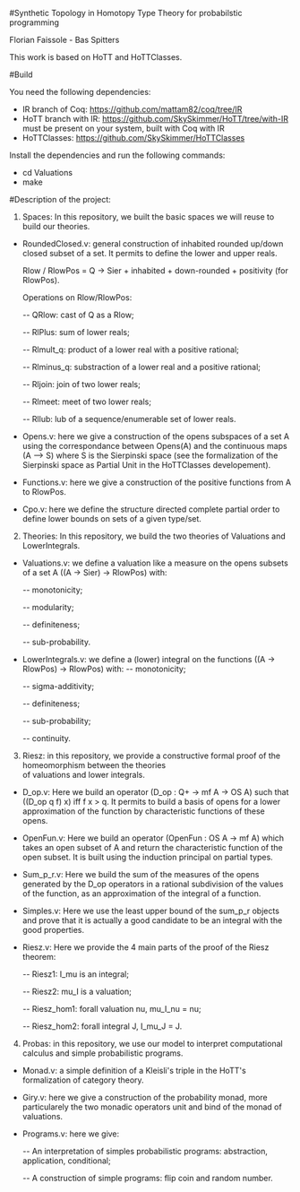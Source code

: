 #Synthetic Topology in Homotopy Type Theory for probabilstic programming

Florian Faissole - Bas Spitters 

This work is based on HoTT and HoTTClasses. 

#Build 

You need the following dependencies: 
- IR branch of Coq: https://github.com/mattam82/coq/tree/IR
- HoTT branch with IR: https://github.com/SkySkimmer/HoTT/tree/with-IR must be present on your system, built with Coq with IR
- HoTTClasses: https://github.com/SkySkimmer/HoTTClasses

Install the dependencies and run the following commands:

- cd Valuations
- make

#Description of the project: 

1) Spaces: In this repository, we built the basic spaces we will reuse to build our theories.


- RoundedClosed.v: general construction of inhabited rounded up/down closed subset of a set. It permits to define the 
  lower and upper reals. 
  
  Rlow / RlowPos = Q -> Sier + inhabited + down-rounded + positivity (for RlowPos). 
  
  Operations on Rlow/RlowPos: 
  
    -- QRlow: cast of Q as a Rlow;
    
    -- RlPlus: sum of lower reals; 
    
    -- Rlmult_q: product of a lower real with a positive rational;
    
    -- Rlminus_q: substraction of a lower real and a positive rational; 
    
    -- Rljoin: join of two lower reals; 
    
    -- Rlmeet: meet of two lower reals; 
    
    -- Rllub: lub of a sequence/enumerable set of lower reals. 
    
- Opens.v: here we give a construction of the opens subspaces of a set A using the correspondance 
    between Opens(A) and the continuous maps (A --> S) where S is the Sierpinski space (see the formalization 
    of the Sierpinski space as Partial Unit in the HoTTClasses developement). 
 
- Functions.v: here we give a construction of the positive functions from A to RlowPos.  
 
- Cpo.v: here we define the structure directed complete partial order to define lower bounds on 
 sets of a given type/set. 
  
2) Theories: In this repository, we build the two theories of Valuations and LowerIntegrals.


- Valuations.v: we define a valuation like a measure on the opens subsets of a set A
  ((A -> Sier) -> RlowPos) with: 
  
   -- monotonicity;
   
   -- modularity;
   
   -- definiteness;
   
   -- sub-probability.
  
- LowerIntegrals.v: we define a (lower) integral on the functions
  ((A -> RlowPos) -> RlowPos) with: 
   -- monotonicity;
   
   -- sigma-additivity;
   
   -- definiteness;
   
   -- sub-probability; 
   
   -- continuity.
  

3) Riesz: in this repository, we provide a constructive formal proof of the homeomorphism between the theories  
   of valuations and lower integrals. 

 - D_op.v: Here we build an operator (D_op : Q+ -> mf A -> OS A) such that ((D_op q f) x) iff f x > q. It permits to 
 build a basis of opens for a lower approximation of the function by characteristic functions of these opens. 
 
 - OpenFun.v: Here we build an operator (OpenFun : OS A -> mf A) which takes an open subset of A and return the 
 characteristic function of the open subset. It is built using the induction principal on partial types.  
 
 - Sum_p_r.v: Here we build the sum of the measures of the opens generated by the D_op operators in a rational subdivision 
 of the values of the function, as an approximation of the integral of a function.
 
 - Simples.v: Here we use the least upper bound of the sum_p_r objects and prove that it is actually a good candidate to be an integral with the good properties. 
 
 - Riesz.v: Here we provide the 4 main parts of the proof of the Riesz theorem: 
 
     -- Riesz1: I_mu is an integral; 
     
     -- Riesz2: mu_I is a valuation;
     
     -- Riesz_hom1: forall valuation nu, mu_I_nu = nu; 
     
     -- Riesz_hom2: forall integral J, I_mu_J = J.
 
4) Probas: in this repository, we use our model to interpret computational calculus and simple probabilistic programs. 

 - Monad.v: a simple definition of a Kleisli's triple in the HoTT's formalization of category theory.
 
 - Giry.v: here we give a construction of the probability monad, more particularely the two monadic operators unit and 
 bind of the monad of valuations. 
 
 - Programs.v: here we give: 
    
    -- An interpretation of simples probabilistic programs: abstraction, application, conditional; 
    
    -- A construction of simple programs: flip coin and random number. 
 
 






